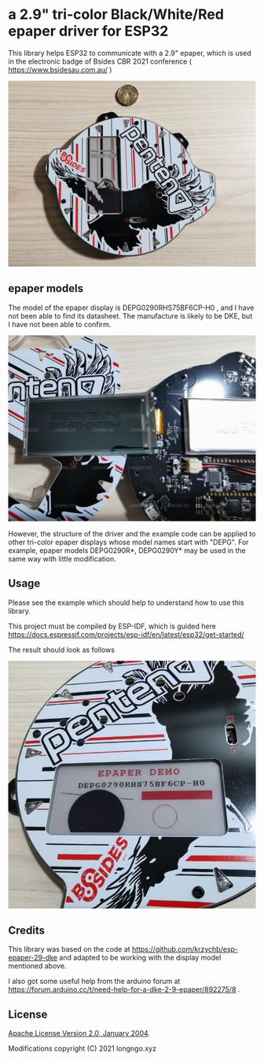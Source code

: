 # a 2.9" tri-color Black/White/Red epaper driver for ESP32

This library helps ESP32 to communicate with a 2.9" epaper, which is used in the electronic  badge of Bsides CBR 2021 conference ( https://www.bsidesau.com.au/ )

![alt text](pictures/Bsides_CBR_Badge.jpg "Bside CBR 2021 badge")

## epaper models
The model of the epaper display is DEPG0290RHS75BF6CP-H0 , and I have not been able to find its datasheet. The manufacture is likely to be DKE, but I have not been able to confirm.

![alt text](pictures/Bsides_CBR_Display.jpg "Bside CBR 2021 badge's display")

However, the structure of the driver and the example code can be applied to other tri-color epaper displays whose model names start with "DEPG". For example, epaper models DEPG0290R*, DEPG0290Y* may be used in the same way with little modification. 

## Usage
Please see the example which should help to understand how to use this library. 

This project must be compiled by ESP-IDF, which is guided here https://docs.espressif.com/projects/esp-idf/en/latest/esp32/get-started/

The result should look as follows

![alt text](pictures/Result.jpg "result")

## Credits
This library was based on the code at https://github.com/krzychb/esp-epaper-29-dke and adapted to be working with the display model mentioned above.

I also got some useful help from the arduino forum at https://forum.arduino.cc/t/need-help-for-a-dke-2-9-epaper/892275/8 .

## License
[Apache License Version 2.0, January 2004](LICENSE).

Modifications copyright (C) 2021 longngo.xyz

